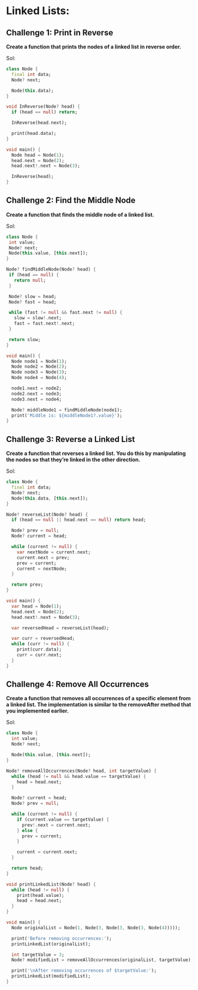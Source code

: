 # Linked Lists:

## Challenge 1: Print in Reverse
**Create a function that prints the nodes of a linked list in reverse order.**

Sol:
```dart
class Node {
  final int data;
  Node? next;

  Node(this.data);
}

void InReverse(Node? head) {
  if (head == null) return;

  InReverse(head.next);

  print(head.data);
}

void main() {
  Node head = Node(1);
  head.next = Node(2);
  head.next!.next = Node(3);

  InReverse(head); 
}
```

## Challenge 2: Find the Middle Node
**Create a function that finds the middle node of a linked list.**

Sol:
```dart
class Node {
 int value;
 Node? next;
 Node(this.value, [this.next]);
}

Node? findMiddleNode(Node? head) {
 if (head == null) {
   return null;
 }

 Node? slow = head;
 Node? fast = head;

 while (fast != null && fast.next != null) {
   slow = slow!.next;
   fast = fast.next!.next;
 }

 return slow;
}

void main() {
  Node node1 = Node(1);
  Node node2 = Node(2);
  Node node3 = Node(3);
  Node node4 = Node(4);

  node1.next = node2;
  node2.next = node3;
  node3.next = node4;

  Node? middleNode1 = findMiddleNode(node1);
  print('Middle is: ${middleNode1?.value}');
}
```


## Challenge 3: Reverse a Linked List
**Create a function that reverses a linked list. You do this by manipulating the nodes so that they’re linked in the other direction.**

Sol:
```dart
class Node {
  final int data;
  Node? next;
  Node(this.data, [this.next]);
}

Node? reverseList(Node? head) {
  if (head == null || head.next == null) return head;

  Node? prev = null;
  Node? current = head;

  while (current != null) {
    var nextNode = current.next;
    current.next = prev;
    prev = current;
    current = nextNode;
  }

  return prev;
}

void main() {
  var head = Node(1);
  head.next = Node(2);
  head.next!.next = Node(3);

  var reversedHead = reverseList(head);

  var curr = reversedHead;
  while (curr != null) {
    print(curr.data);
    curr = curr.next;
  }
}  
```

## Challenge 4: Remove All Occurrences
**Create a function that removes all occurrences of a specific element from a linked list. The implementation is similar to the removeAfter method that you implemented earlier.**

Sol:
```dart
class Node {
  int value;
  Node? next;

  Node(this.value, [this.next]);
}

Node? removeAllOccurrences(Node? head, int targetValue) {
  while (head != null && head.value == targetValue) {
    head = head.next;
  }

  Node? current = head;
  Node? prev = null;

  while (current != null) {
    if (current.value == targetValue) {
      prev!.next = current.next;
    } else {
      prev = current;
    }

    current = current.next;
  }

  return head;
}

void printLinkedList(Node? head) {
  while (head != null) {
    print(head.value);
    head = head.next;
  }
}

void main() {
  Node originalList = Node(1, Node(3, Node(3, Node(3, Node(4)))));

  print('Before removing occurrences:');
  printLinkedList(originalList);

  int targetValue = 3;
  Node? modifiedList = removeAllOccurrences(originalList, targetValue);

  print('\nAfter removing occurrences of $targetValue:');
  printLinkedList(modifiedList);
}
```
